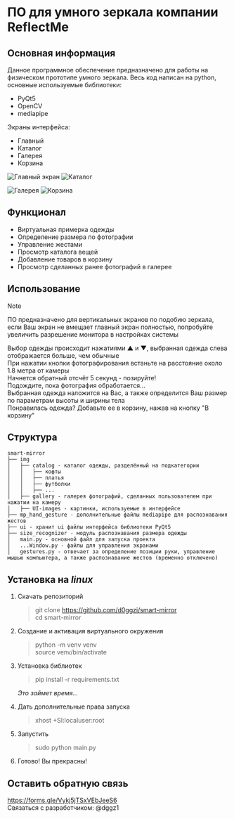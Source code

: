 # ПО для умного зеркала компании ReflectMe

## Основная информация

Данное программное обеспечение предназначено для работы на физическом прототипе умного зеркала. Весь код написан на python, основные используемые библиотеки:  

* PyQt5  
* OpenCV  
* mediapipe  

Экраны интерфейса:  

* Главный  
* Каталог  
* Галерея  
* Корзина  

![Главный экран](https://github.com/d0ggzi/smart-mirror/assets/43131496/198b3b27-5efc-4bbc-8d36-63a7d3d80006)        ![Каталог](https://github.com/d0ggzi/smart-mirror/assets/43131496/fe86da3b-68aa-43d1-9ca6-b74b85672570)  

![Галерея](https://github.com/d0ggzi/smart-mirror/assets/43131496/709f2f48-9f47-4f8f-8406-d140b18f07bd)        ![Корзина](https://github.com/d0ggzi/smart-mirror/assets/43131496/d847b626-302e-4432-a55e-7281eea51769)  


## Функционал

* Виртуальная примерка одежды  
* Определение размера по фотографии  
* Управление жестами  
* Просмотр каталога вещей  
* Добавление товаров в корзину  
* Просмотр сделанных ранее фотографий в галерее  


## Использование

> [!NOTE]  
> ПО предназначено для вертикальных экранов по подобию зеркала, если Ваш экран не вмещает главный экран полностью, попробуйте увеличить разрешение монитора в настройках системы  

Выбор одежды происходит нажатиями ▲ и ▼, выбранная одежда слева отображается больше, чем обычные  
При нажатии кнопки фотографирования встаньте на расстояние около 1.8 метра от камеры  
Начнется обратный отсчёт 5 секунд - позируйте!   
Подождите, пока фотография обработается...  
Выбранная одежда наложится на Вас, а также определится Ваш размер по параметрам высоты и ширины тела  
Понравилась одежда? Добавьте ее в корзину, нажав на кнопку "В корзину"  



## Структура

```
smart-mirror
├── img  
│   ├── catalog - каталог одежды, разделённый на подкатегории  
│   │   ├── кофты  
│   │   ├── платья  
│   │   ├── футболки  
│   │   ├── ...  
│   ├── gallery - галерея фотографий, сделанных пользователем при нажатии на камеру  
│   ├── UI-images - картинки, используемые в интерфейсе  
├── mp_hand_gesture - дополнительные файлы mediapipe для распознавания жестов
├── ui - хранит ui файлы интерфейса библиотеки PyQt5  
├── size_recognizer - модуль распознавания размера одежды  
│   main.py - основной файл для запуска проекта  
│   ...Window.py - файлы для управления экранами  
│   gestures.py - отвечает за определение позиции руки, управление мышью компьютера, а также распознавание жестов (временно отключено)  
```



## Установка на *linux*

1. Скачать репозиторий   
    > git clone https://github.com/d0ggzi/smart-mirror  
    > cd smart-mirror  

2. Создание и активация виртуального окружения  
    > python -m venv venv  
    > source venv/bin/activate  

3. Установка библиотек  
    > pip install -r requirements.txt  

    *Это займет время...*  

4. Дать дополнительные права запуска  
    > xhost +SI:localuser:root  

5. Запустить  
    > sudo python main.py  

6. Готово! Вы прекрасны!


## Оставить обратную связь

https://forms.gle/Vykj5jTSxVEbJeeS6  
Связаться с разработчиком: @dggz1

